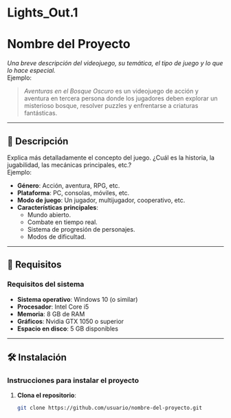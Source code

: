 # Lights_Out.1
 
# Nombre del Proyecto

*Una breve descripción del videojuego, su temática, el tipo de juego y lo que lo hace especial.*  
Ejemplo:  
> *Aventuras en el Bosque Oscuro* es un videojuego de acción y aventura en tercera persona donde los jugadores deben explorar un misterioso bosque, resolver puzzles y enfrentarse a criaturas fantásticas.

---

## 🚀 Descripción

Explica más detalladamente el concepto del juego. ¿Cuál es la historia, la jugabilidad, las mecánicas principales, etc.?  
Ejemplo:  
- **Género**: Acción, aventura, RPG, etc.  
- **Plataforma**: PC, consolas, móviles, etc.  
- **Modo de juego**: Un jugador, multijugador, cooperativo, etc.  
- **Características principales**:
  - Mundo abierto.
  - Combate en tiempo real.
  - Sistema de progresión de personajes.
  - Modos de dificultad.

---

## 📌 Requisitos

### Requisitos del sistema

- **Sistema operativo**: Windows 10 (o similar)
- **Procesador**: Intel Core i5
- **Memoria**: 8 GB de RAM
- **Gráficos**: Nvidia GTX 1050 o superior
- **Espacio en disco**: 5 GB disponibles

---

## 🛠 Instalación

### Instrucciones para instalar el proyecto

1. **Clona el repositorio**:
   ```bash
   git clone https://github.com/usuario/nombre-del-proyecto.git

